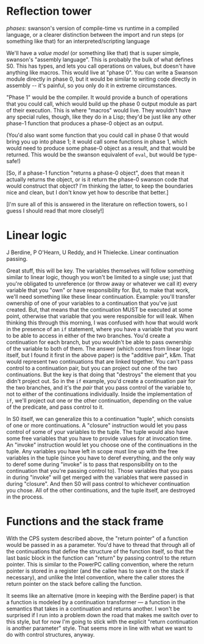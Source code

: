 # Reflection tower

*phases*: swanson's version of compile-time vs runtime in a compiled language,
or a clearer distinction between the import and run steps (or something like
that) for an interpreted/scripting language

We'll have a *value model* (or something like that) that is super simple,
swanson's "assembly language".  This is probably the bulk of what defines S0.
This has types, and lets you call operations on values, but doesn't have
anything like macros.  This would live at "phase 0".  You can write a Swanson
module directly in phase 0, but it would be similar to writing code directly in
assembly -- it's painful, so you only do it in extreme circumstances.

"Phase 1" would be the compiler.  It would provide a bunch of operations that
you could call, which would build up the phase 0 output module as part of their
execution.  This is where "macros" would live.  They wouldn't have any special
rules, though, like they do in a Lisp; they'd be just like any other phase-1
function that produces a phase-0 object as an output.

(You'd also want some function that you could call in phase 0 that would bring
you up into phase 1; it would call some functions in phase 1, which would need
to produce some phase-0 object as a result, and that would be returned.  This
would be the swanson equivalent of `eval`, but would be type-safe!)

[So, if a phase-1 function "returns a phase-0 object", does that mean it
actually returns the object, or is it return the phase-0 swanson code that would
construct that object?  I'm thinking the latter, to keep the boundaries nice and
clean, but I don't know yet how to describe that better.]

[I'm sure all of this is answered in the literature on reflection towers, so I
guess I should read that more closely!]

# Linear logic

J Berdine, P O'Hearn, U Reddy, and H Thielecke.  Linear continuation passing.

Great stuff, this will be key.  The variables themselves will follow something
similar to linear logic, though you won't be limited to a single use; just that
you're obligated to unreference (or throw away or whatever we call it) every
variable that you "own" or have responsibility for.  But, to make that work,
we'll need something like these linear continuation.  Example: you'll transfer
ownership of one of your variables to a continuation that you've just created.
But, that means that the continuation MUST be executed at some point, otherwise
that variable that you were responsible for will leak.  When thinking this
through this morning, I was confused with how that would work in the presence of
an `if` statement, where you have a variable that you want to be able to access
in either of the two branches.  You'd create a continuation for each branch, but
you wouldn't be able to pass ownership of the variable to both of them.  The
answer (which comes from linear logic itself, but I found it first in the above
paper) is the "additive pair", k&m.  That would represent two continuations that
are linked together.  You can't pass control to a continuation pair, but you can
project out one of the two continuations.  But the key is that doing that
"destroys" the element that you didn't project out.  So in the `if` example,
you'd create a continuation pair for the two branches, and it's the *pair* that
you pass control of the variable to, not to either of the continuations
individually.  Inside the implementation of `if`, we'll project out one or the
other continuation, depending on the value of the predicate, and pass control to
it.

In S0 itself, we can generalize this to a continuation "tuple", which consists
of one or more continuations.  A "closure" instruction would let you pass
control of some of your variables to the tuple.  The tuple would also have some
free variables that you have to provide values for at invocation time.  An
"invoke" instruction would let you choose one of the continuations in the tuple.
Any variables you have left in scope must line up with the free variables in the
tuple (since you have to deref everything, and the only way to deref some during
"invoke" is to pass that responsibility on to the continuation that you're
passing control to).  Those variables that you pass in during "invoke" will get
merged with the variables that were passed in during "closure".  And then S0
will pass control to whichever continuation you chose.  All of the other
continuations, and the tuple itself, are destroyed in the process.

# Functions and the stack frame

With the CPS system described above, the "return pointer" of a function would be
passed in as a parameter.  You'd have to thread that through all of the
continuations that define the structure of the function itself, so that the last
basic block in the function can "return" by passing control to the return
pointer.  This is similar to the PowerPC calling convention, where the return
pointer is stored in a register (and the callee has to save it on the stack if
necessary), and unlike the Intel convention, where the caller stores the return
pointer on the stack before calling the function.

It seems like an alternative (more in keeping with the Berdine paper) is that a
function is modeled by a continuation transformer — a function in the semantics
that takes in a continuation and returns another.  I won't be surprised if I run
into a problem down the road that makes me switch over to this style, but for
now I'm going to stick with the explicit "return continuation is another
parameter" style.  That seems more in line with what we want to do with control
structures, anyway.
